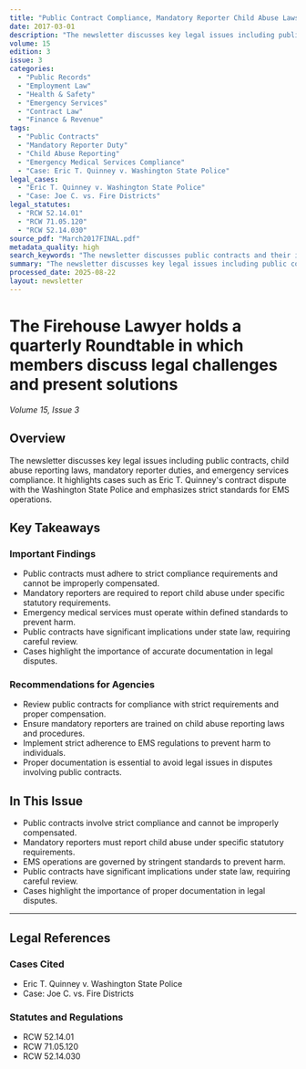 ```yaml
---
title: "Public Contract Compliance, Mandatory Reporter Child Abuse Laws, and EMS Operation Standards"
date: 2017-03-01
description: "The newsletter discusses key legal issues including public contracts, child abuse reporting laws, mandatory reporter duties, and emergency services compliance. It highlights cases such as Eric T. Quinney's contract dispute with the Washington State Police and emphasizes strict standards for EMS operations."
volume: 15
edition: 3
issue: 3
categories:
  - "Public Records"
  - "Employment Law"
  - "Health & Safety"
  - "Emergency Services"
  - "Contract Law"
  - "Finance & Revenue"
tags:
  - "Public Contracts"
  - "Mandatory Reporter Duty"
  - "Child Abuse Reporting"
  - "Emergency Medical Services Compliance"
  - "Case: Eric T. Quinney v. Washington State Police"
legal_cases:
  - "Eric T. Quinney v. Washington State Police"
  - "Case: Joe C. vs. Fire Districts"
legal_statutes:
  - "RCW 52.14.01"
  - "RCW 71.05.120"
  - "RCW 52.14.030"
source_pdf: "March2017FINAL.pdf"
metadata_quality: high
search_keywords: "The newsletter discusses public contracts and their implications, mandatory reporter duties for emergency services, child abuse reporting laws, and strict standards for EMS compliance. It also highlig..."
summary: "The newsletter discusses key legal issues including public contracts, child abuse reporting laws, mandatory reporter duties, and emergency services compliance. It highlights cases such as Eric T. Quinney's contract dispute with the Washington State Police and emphasizes strict standards for EMS operations."
processed_date: 2025-08-22
layout: newsletter
---
```


# The Firehouse Lawyer holds a quarterly Roundtable in which members discuss legal challenges and present solutions

*Volume 15, Issue 3*

## Overview

The newsletter discusses key legal issues including public contracts, child abuse reporting laws, mandatory reporter duties, and emergency services compliance. It highlights cases such as Eric T. Quinney's contract dispute with the Washington State Police and emphasizes strict standards for EMS operations.

## Key Takeaways

### Important Findings

- Public contracts must adhere to strict compliance requirements and cannot be improperly compensated.
- Mandatory reporters are required to report child abuse under specific statutory requirements.
- Emergency medical services must operate within defined standards to prevent harm.
- Public contracts have significant implications under state law, requiring careful review.
- Cases highlight the importance of accurate documentation in legal disputes.

### Recommendations for Agencies

- Review public contracts for compliance with strict requirements and proper compensation.
- Ensure mandatory reporters are trained on child abuse reporting laws and procedures.
- Implement strict adherence to EMS regulations to prevent harm to individuals.
- Proper documentation is essential to avoid legal issues in disputes involving public contracts.

## In This Issue

- Public contracts involve strict compliance and cannot be improperly compensated.
- Mandatory reporters must report child abuse under specific statutory requirements.
- EMS operations are governed by stringent standards to prevent harm.
- Public contracts have significant implications under state law, requiring careful review.
- Cases highlight the importance of proper documentation in legal disputes.

---

## Legal References

### Cases Cited

- Eric T. Quinney v. Washington State Police
- Case: Joe C. vs. Fire Districts

### Statutes and Regulations

- RCW 52.14.01
- RCW 71.05.120
- RCW 52.14.030

